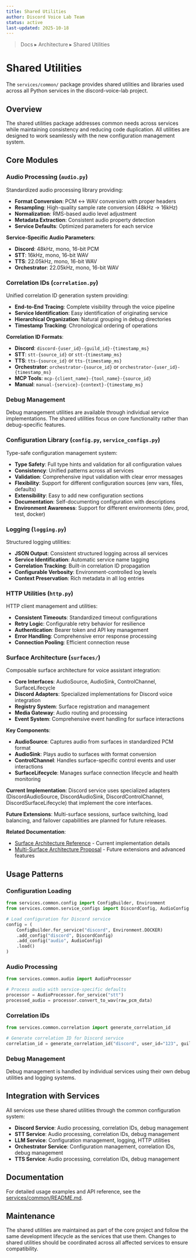 ```yaml
---
title: Shared Utilities
author: Discord Voice Lab Team
status: active
last-updated: 2025-10-18
---
```


<!-- markdownlint-disable-next-line MD041 -->
> Docs ▸ Architecture ▸ Shared Utilities

# Shared Utilities

The `services/common/` package provides shared utilities and libraries used across all Python services in the discord-voice-lab project.

## Overview

The shared utilities package addresses common needs across services while maintaining consistency and reducing code duplication. All utilities are designed to work seamlessly with the new configuration management system.

## Core Modules

### Audio Processing (`audio.py`)

Standardized audio processing library providing:

- **Format Conversion**: PCM ↔ WAV conversion with proper headers
- **Resampling**: High-quality sample rate conversion (48kHz → 16kHz)
- **Normalization**: RMS-based audio level adjustment
- **Metadata Extraction**: Consistent audio property detection
- **Service Defaults**: Optimized parameters for each service

**Service-Specific Audio Parameters**:

- **Discord**: 48kHz, mono, 16-bit PCM
- **STT**: 16kHz, mono, 16-bit WAV  
- **TTS**: 22.05kHz, mono, 16-bit WAV
- **Orchestrator**: 22.05kHz, mono, 16-bit WAV

### Correlation IDs (`correlation.py`)

Unified correlation ID generation system providing:

- **End-to-End Tracing**: Complete visibility through the voice pipeline
- **Service Identification**: Easy identification of originating service
- **Hierarchical Organization**: Natural grouping in debug directories
- **Timestamp Tracking**: Chronological ordering of operations

**Correlation ID Formats**:

- **Discord**: `discord-{user_id}-{guild_id}-{timestamp_ms}`
- **STT**: `stt-{source_id}` or `stt-{timestamp_ms}`
- **TTS**: `tts-{source_id}` or `tts-{timestamp_ms}`
- **Orchestrator**: `orchestrator-{source_id}` or `orchestrator-{user_id}-{timestamp_ms}`
- **MCP Tools**: `mcp-{client_name}-{tool_name}-{source_id}`
- **Manual**: `manual-{service}-{context}-{timestamp_ms}`

### Debug Management

Debug management utilities are available through individual service implementations. The shared utilities focus on core functionality rather than debug-specific features.

### Configuration Library (`config.py`, `service_configs.py`)

Type-safe configuration management system:

- **Type Safety**: Full type hints and validation for all configuration values
- **Consistency**: Unified patterns across all services
- **Validation**: Comprehensive input validation with clear error messages
- **Flexibility**: Support for different configuration sources (env vars, files, defaults)
- **Extensibility**: Easy to add new configuration sections
- **Documentation**: Self-documenting configuration with descriptions
- **Environment Awareness**: Support for different environments (dev, prod, test, docker)

### Logging (`logging.py`)

Structured logging utilities:

- **JSON Output**: Consistent structured logging across all services
- **Service Identification**: Automatic service name tagging
- **Correlation Tracking**: Built-in correlation ID propagation
- **Configurable Verbosity**: Environment-controlled log levels
- **Context Preservation**: Rich metadata in all log entries

### HTTP Utilities (`http.py`)

HTTP client management and utilities:

- **Consistent Timeouts**: Standardized timeout configurations
- **Retry Logic**: Configurable retry behavior for resilience
- **Authentication**: Bearer token and API key management
- **Error Handling**: Comprehensive error response processing
- **Connection Pooling**: Efficient connection reuse

### Surface Architecture (`surfaces/`)

Composable surface architecture for voice assistant integration:

- **Core Interfaces**: AudioSource, AudioSink, ControlChannel, SurfaceLifecycle
- **Discord Adapters**: Specialized implementations for Discord voice integration
- **Registry System**: Surface registration and management
- **Media Gateway**: Audio routing and processing
- **Event System**: Comprehensive event handling for surface interactions

**Key Components**:

- **AudioSource**: Captures audio from surfaces in standardized PCM format
- **AudioSink**: Plays audio to surfaces with format conversion
- **ControlChannel**: Handles surface-specific control events and user interactions
- **SurfaceLifecycle**: Manages surface connection lifecycle and health monitoring

**Current Implementation**: Discord service uses specialized adapters (DiscordAudioSource, DiscordAudioSink, DiscordControlChannel, DiscordSurfaceLifecycle) that implement the core interfaces.

**Future Extensions**: Multi-surface sessions, surface switching, load balancing, and failover capabilities are planned for future releases.

**Related Documentation**:

- [Surface Architecture Reference](../reference/surface-architecture.md) - Current implementation details
- [Multi-Surface Architecture Proposal](../proposals/multi-surface-architecture.md) - Future extensions and advanced features

## Usage Patterns

### Configuration Loading

```python
from services.common.config import ConfigBuilder, Environment
from services.common.service_configs import DiscordConfig, AudioConfig

# Load configuration for Discord service
config = (
    ConfigBuilder.for_service("discord", Environment.DOCKER)
    .add_config("discord", DiscordConfig)
    .add_config("audio", AudioConfig)
    .load()
)
```

### Audio Processing

```python
from services.common.audio import AudioProcessor

# Process audio with service-specific defaults
processor = AudioProcessor.for_service("stt")
processed_audio = processor.convert_to_wav(raw_pcm_data)
```

### Correlation IDs

```python
from services.common.correlation import generate_correlation_id

# Generate correlation ID for Discord service
correlation_id = generate_correlation_id("discord", user_id="123", guild_id="456")
```

### Debug Management

Debug management is handled by individual services using their own debug utilities and logging systems.

## Integration with Services

All services use these shared utilities through the common configuration system:

- **Discord Service**: Audio processing, correlation IDs, debug management
- **STT Service**: Audio processing, correlation IDs, debug management
- **LLM Service**: Configuration management, logging, HTTP utilities
- **Orchestrator Service**: Configuration management, correlation IDs, debug management
- **TTS Service**: Audio processing, correlation IDs, debug management

## Documentation

For detailed usage examples and API reference, see the [services/common/README.md](../../services/common/README.md).

## Maintenance

The shared utilities are maintained as part of the core project and follow the same development lifecycle as the services that use them. Changes to shared utilities should be coordinated across all affected services to ensure compatibility.
